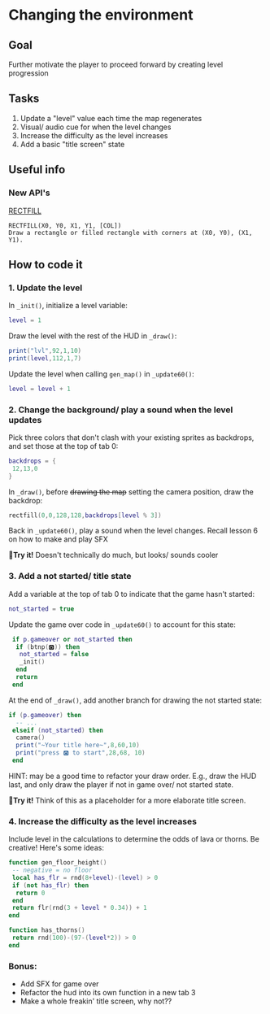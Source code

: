 # Changing the environment
## Goal
Further motivate the player to proceed forward by creating level progression
## Tasks
1. Update a "level" value each time the map regenerates
2. Visual/ audio cue for when the level changes
3. Increase the difficulty as the level increases
4. Add a basic "title screen" state
## Useful info
### New API's
[RECTFILL](https://www.lexaloffle.com/dl/docs/pico-8_manual.html#RECTFILL)
```
RECTFILL(X0, Y0, X1, Y1, [COL])
Draw a rectangle or filled rectangle with corners at (X0, Y0), (X1, Y1).
```

## How to code it
### 1. Update the level
In `_init()`, initialize a level variable:
```lua
level = 1
```

Draw the level with the rest of the HUD in `_draw()`:
```lua
print("lvl",92,1,10)
print(level,112,1,7)
```

Update the level when calling `gen_map()` in `_update60()`:
```lua
level = level + 1
```

### 2. Change the background/ play a sound when the level updates
Pick three colors that don't clash with your existing sprites as backdrops, and set those at the top of tab 0:
```lua
backdrops = {
 12,13,0
}
```

In `_draw()`, before ~~drawing the map~~ setting the camera position, draw the backdrop:
```lua
rectfill(0,0,128,128,backdrops[level % 3])
```

Back in `_update60()`, play a sound when the level changes. Recall lesson 6 on how to make and play SFX


🏃**Try it!** Doesn't technically do much, but looks/ sounds cooler

### 3. Add a not started/ title state
Add a variable at the top of tab 0 to indicate that the game hasn't started:
```lua
not_started = true
```

Update the game over code in `_update60()` to account for this state:
```lua
 if p.gameover or not_started then
  if (btnp(🅾️)) then
   not_started = false
   _init()
  end
  return
 end
```

At the end of `_draw()`, add another branch for drawing the not started state:
```lua
if (p.gameover) then
  -- ...
 elseif (not_started) then
  camera()
  print("~Your title here~",8,60,10)
  print("press 🅾️ to start",28,68, 10)
 end
```

HINT: may be a good time to refactor your draw order. E.g., draw the HUD last, and only draw the player if not in game over/ not started state.

🏃**Try it!** Think of this as a placeholder for a more elaborate title screen.

### 4. Increase the difficulty as the level increases
Include level in the calculations to determine the odds of lava or thorns. Be creative! Here's some ideas:

```lua
function gen_floor_height()
 -- negative = no floor
 local has_flr = rnd(8+level)-(level) > 0
 if (not has_flr) then
  return 0
 end
 return flr(rnd(3 + level * 0.34)) + 1
end

function has_thorns()
 return rnd(100)-(97-(level*2)) > 0
end
```

### Bonus:
- Add SFX for game over
- Refactor the hud into its own function in a new tab 3
- Make a whole freakin' title screen, why not??
